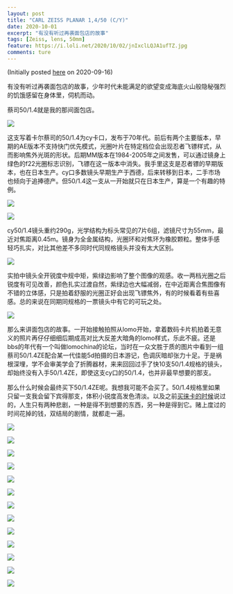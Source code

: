 ```yaml
---
layout: post
title: "CARL ZEISS PLANAR 1,4/50 (C/Y)"
date: 2020-10-01
excerpt: "有没有听过再袭面包店的故事"
tags: [Zeiss, lens, 50mm]
feature: https://i.loli.net/2020/10/02/jnIxclLQJA1ufTZ.jpg
comments: ture
---
```

(Initially posted [here](https://post.smzdm.com/p/a4wovl2x/) on 2020-09-16)

有没有听过再袭面包店的故事，少年时代未能满足的欲望变成海底火山般隐秘强烈的饥饿感留在身体里，伺机而动。

蔡司50/1.4就是我的那间面包店。

![](https://i.loli.net/2020/10/02/HKcdsSpaUf7kYex.jpg)

这支写着卡尔蔡司的50/1.4为cy卡口，发布于70年代。前后有两个主要版本，早期的AE版本不支持快门优先模式，光圈叶片在特定档位会出现忍者飞镖样式，从而影响焦外光斑的形状。后期MM版本在1984-2005年之间发售，可以通过镜身上绿色的f22光圈标志识别，飞镖在这一版本中消失。我手里这支是忍者镖的早期版本，也在日本生产。cy口多数镜头早期生产于西德，后来转移到日本，二手市场也倾向于追捧德产。但50/1.4这一支从一开始就只在日本生产，算是一个有趣的特例。

![](https://i.loli.net/2020/10/02/DoWqianJbN9fAsj.jpg)

![](https://i.loli.net/2020/10/02/wBVlF6PYorm7Hds.jpg)

cy50/1.4镜头重约290g，光学结构为标头常见的7片6组，滤镜尺寸为55mm，最近对焦距离0.45m。镜身为全金属结构，光圈环和对焦环为橡胶颗粒。整体手感轻巧扎实，对比其他差不多同时代同规格镜头并没有太大区别。

![](https://i.loli.net/2020/10/02/RFUQ2ZmE3AcNebX.jpg)

实拍中镜头全开锐度中规中矩，紫绿边影响了整个图像的观感。收一两档光圈之后锐度有可见改善，颜色扎实过渡自然，紫绿边也大幅减弱，在中近距离合焦图像有不错的立体感，只是拍着舒服的光圈正好会出现飞镖焦外，有的时候看着有些喜感。总的来说在同期同规格的一票镜头中有它的可玩之处。

![](https://i.loli.net/2020/10/02/jnIxclLQJA1ufTZ.jpg)

那么来讲面包店的故事。一开始接触拍照从lomo开始，拿着数码卡片机拍着无意义的照片再仔仔细细后期成高对比大反差大暗角的lomo样式，乐此不疲。还是bbs的年代有一个叫做lomochina的论坛，当时在一众文胜于质的图片中看到一组蔡司50/1.4ZE配合某一代佳能5d拍摄的日本游记，色调灰暗却张力十足。于是祸根深埋，学不会审美学会了折腾器材，来来回回过手了快10支50/1.4规格的镜头，却始终没有入手50/1.4ZE，即使这支cy口的50/1.4，也并非最早想要的那支。

那么什么时候会最终买下50/1.4ZE呢。我想我可能不会买了。50/1.4规格里如果只留一支我会留下宾得那支，体积小锐度高发色清淡。以及之前[买徕卡的时候](https://taikwai.github.io/35cron/)说过的，人生只有两种悲剧，一种是得不到想要的东西，另一种是得到它。赌上度过的时间花掉的钱，双结局的剧情，就都走一遍。

![](https://i.loli.net/2020/09/03/dClprjyv5sXxF2t.jpg)

![](https://i.loli.net/2020/09/03/phfWyNdBRKrIFxQ.jpg)

![](https://i.loli.net/2020/09/03/rdCiJ17Ip8SxoZh.jpg)

![](https://i.loli.net/2020/09/03/2DZfN4ySA89Rndk.jpg)

![](https://i.loli.net/2020/09/03/iRac4w9AkeZVyIj.jpg)

![](https://i.loli.net/2020/09/03/xlvk1PTcyDtQuWI.jpg)

![](https://i.loli.net/2020/09/03/NQtPZySnqlV4DR2.jpg)

![](https://i.loli.net/2020/09/03/Mp5czGiFIfmKeq2.jpg)

![](https://i.loli.net/2020/09/03/MWCopFe4J8qID5X.jpg)

![](https://i.loli.net/2020/09/03/oT7LqmIxWZK54Xz.jpg)

![](https://i.loli.net/2020/09/03/9RwLhtp3fbJaYeN.jpg)

![](https://i.loli.net/2020/09/03/D4GYm6ZkJW3uteA.jpg)

![](https://i.loli.net/2020/09/03/gECi19DmsKqVtcF.jpg)
